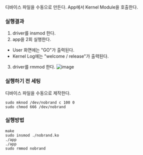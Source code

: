 ###
디바이스 파일을 수동으로 만든다.
App에서 Kernel Module을 호출한다.

### 실행결과
1. driver를 insmod 한다.
2. app을 2회 실행한다.
 - User 화면에는 "GO"가 출력된다.
 - Kernel Log에는 "welcome / release"가 출력된다.
3. driver를 rmmod 한다.
![image](https://github.com/user-attachments/assets/de13ed97-c2d5-4682-ac06-93bc77060f3c)

### 실행하기 전 세팅
디바이스 파일을 수동으로 제작한다.
```
sudo mknod /dev/nobrand c 100 0
sudo chmod 666 /dev/nobrand
```

### 실행방법
```
make
sudo insmod ./nobrand.ko
./app
./app
sudo rmmod nobrand
```

